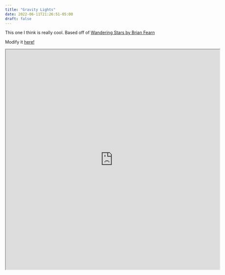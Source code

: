 ```yaml
---
title: "Gravity Lights"
date: 2022-06-11T21:26:51-05:00
draft: false
---
```



This one I think is really cool. Based off of [Wandering Stars by Brian Fearn](https://github.com/Brian-Fearn/Processing/blob/main/WanderingStars/WanderingStars.pde)

Modify it [here!](https://editor.p5js.org/hmcguinn/sketches/U-u8UZ8gz)


<div align="center"><iframe height="720" width="700" src="https://editor.p5js.org/hmcguinn/full/U-u8UZ8gz"></iframe></div>
